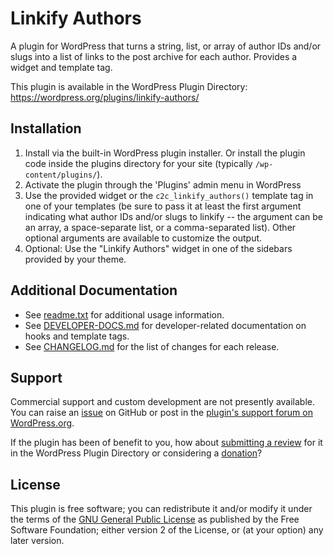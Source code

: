 # Linkify Authors

A plugin for WordPress that turns a string, list, or array of author IDs and/or slugs into a list of links to the post archive for each author. Provides a widget and template tag.

This plugin is available in the WordPress Plugin Directory: https://wordpress.org/plugins/linkify-authors/


## Installation

1. Install via the built-in WordPress plugin installer. Or install the plugin code inside the plugins directory for your site (typically `/wp-content/plugins/`).
2. Activate the plugin through the 'Plugins' admin menu in WordPress
3. Use the provided widget or the `c2c_linkify_authors()` template tag in one of your templates (be sure to pass it at least the first argument indicating what author IDs and/or slugs to linkify -- the argument can be an array, a space-separate list, or a comma-separated list). Other optional arguments are available to customize the output.
4. Optional: Use the "Linkify Authors" widget in one of the sidebars provided by your theme.


## Additional Documentation

* See [readme.txt](https://github.com/coffee2code/linkify-authors/blob/master/readme.txt) for additional usage information.
* See [DEVELOPER-DOCS.md](DEVELOPER-DOCS.md) for developer-related documentation on hooks and template tags.
* See [CHANGELOG.md](CHANGELOG.md) for the list of changes for each release.


## Support

Commercial support and custom development are not presently available. You can raise an [issue](https://github.com/coffee2code/linkify-authors/issues) on GitHub or post in the [plugin's support forum on WordPress.org](https://wordpress.org/support/plugin/linkify-authors/).

If the plugin has been of benefit to you, how about [submitting a review](https://wordpress.org/support/plugin/linkify-authors/reviews/) for it in the WordPress Plugin Directory or considering a [donation](https://www.paypal.com/cgi-bin/webscr?cmd=_s-xclick&hosted_button_id=6ARCFJ9TX3522)?


## License

This plugin is free software; you can redistribute it and/or modify it under the terms of the [GNU General Public License](https://www.gnu.org/licenses/gpl-2.0.html) as published by the Free Software Foundation; either version 2 of the License, or (at your option) any later version.